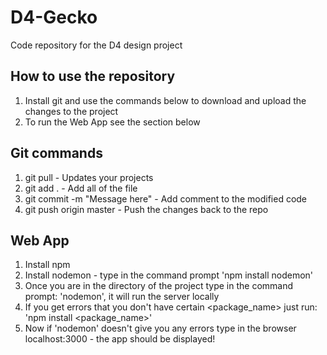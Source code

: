 # D4-Gecko
Code repository for the D4 design project
## How to use the repository
1) Install git and use the commands below to download and upload the changes to the project
2) To run the Web App see the section below
## Git commands
1) git pull    - Updates your projects
2) git add .   - Add all of the file
3) git commit -m "Message here" - Add comment to the modified code
4) git push origin master  - Push the changes back to the repo
## Web App
1) Install npm
2) Install nodemon - type in the command prompt 'npm install nodemon'
3) Once you are in the directory of the project type in the command prompt: 'nodemon', it will run the server locally
4) If you get errors that you don't have certain <package_name> just run: 'npm install <package_name>' 
5) Now if 'nodemon' doesn't give you any errors type in the browser localhost:3000 - the app should be displayed!
